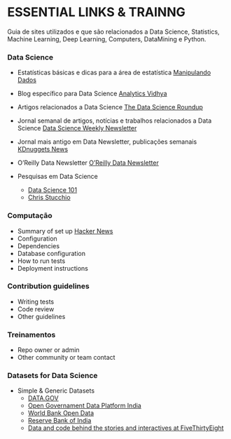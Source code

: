 # ESSENTIAL LINKS & TRAINNG  #

Guia de sites utilizados e que são relacionados a Data Science, Statistics, Machine Learning, Deep Learning, Computers, DataMining e Python.

### **Data Science** ###

* Estatísticas básicas e dicas para a área de estatística
[Manipulando Dados](http://manipulandodados.com.br/)

* Blog específico para Data Science
[Analytics Vidhya](https://www.analyticsvidhya.com/)

* Artigos relacionados a Data Science
[The Data Science Roundup](http://roundup.fishtownanalytics.com/)

* Jornal semanal de artigos, notícias e trabalhos relacionados a Data Science
[Data Science Weekly Newsletter](https://www.datascienceweekly.org/)

* Jornal mais antigo em Data Newsletter, publicações semanais
[KDnuggets News](http://www.kdnuggets.com/)

* O’Reilly Data Newsletter
[O’Reilly Data Newsletter](http://www.oreilly.com/data/newsletter.html)

* Pesquisas em Data Science
  * [Data Science 101](http://101.datascience.community/)
  * [Chris Stucchio](https://www.chrisstucchio.com/)

### **Computação** ###

* Summary of set up
[Hacker News](https://news.ycombinator.com/)
* Configuration
* Dependencies
* Database configuration
* How to run tests
* Deployment instructions

### Contribution guidelines ###

* Writing tests
* Code review
* Other guidelines

### Treinamentos ###

* Repo owner or admin
* Other community or team contact

### Datasets for Data Science

* Simple & Generic Datasets
  * [DATA.GOV](https://www.data.gov/)
  * [Open Governament Data Platform India](https://data.gov.in/)
  * [World Bank Open Data](http://data.worldbank.org/)
  * [Reserve Bank of India](https://rbi.org.in/Scripts/Statistics.aspx)
  * [Data and code behind the stories and interactives at FiveThirtyEight](https://github.com/fivethirtyeight/data)
